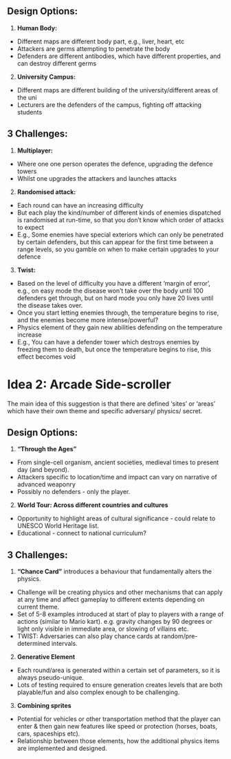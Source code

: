 
## Design Options:

1. **Human Body:** 
- Different maps are different body part, e.g., liver, heart, etc
- Attackers are germs attempting to penetrate the body
- Defenders are different antibodies, which have different properties, and can destroy different germs
2. **University Campus:**
- Different maps are different building of the university/different areas of the uni
- Lecturers are the defenders of the campus, fighting off attacking students

## **3 Challenges:**

1. **Multiplayer:** 
- Where one one person operates the defence, upgrading the defence towers
- Whilst one upgrades the attackers and launches attacks

2. **Randomised attack:** 
- Each round can have an increasing difficulty
- But each play the kind/number of different kinds of enemies dispatched is randomised at run-time, so that you don’t know which order of attacks to expect
- E.g., Some enemies have special exteriors which can only be penetrated by certain defenders, but this can appear for the first time between a range levels, so you gamble on when to make certain upgrades to your defence

3. **Twist:** 
- Based on the level of difficulty you have a different ‘margin of error’, e.g., on easy mode the disease won’t take over the body until 100 defenders get through, but on hard mode you only have 20 lives until the disease takes over.
- Once you start letting enemies through, the temperature begins to rise, and the enemies become more intense/powerful?
- Physics element of they gain new abilities defending on the temperature increase
- E.g., You can have a defender tower which destroys enemies by freezing them to death, but once the temperature begins to rise, this effect becomes void

# Idea 2: Arcade Side-scroller

The main idea of this suggestion is that there are defined ‘sites’ or ‘areas’ which have their own theme and specific adversary/ physics/ secret.

## Design Options:

1. **“Through the Ages”** 
- From single-cell organism, ancient societies, medieval times to present day (and beyond).
- Attackers specific to location/time and impact can vary on narrative of advanced weaponry
- Possibly no defenders - only the player.

2. **World Tour: Across different countries and cultures**
- Opportunity to highlight areas of cultural significance - could relate to UNESCO World Heritage list.
- Educational - connect to national curriculum?

## 3 Challenges:

1. **“Chance Card”**
introduces a behaviour that fundamentally alters the physics. 
- Challenge will be creating physics and other mechanisms that can apply at any time and affect gameplay to different extents depending on current theme.
- Set of 5-8 examples introduced at start of play to players with a range of actions (similar to Mario kart). e.g. gravity changes by 90 degrees or light only visible in immediate area, or slowing of villains etc.
- TWIST: Adversaries can also play chance cards at random/pre-determined intervals.

2. **Generative Element**
- Each round/area is generated within a certain set of parameters, so it is always pseudo-unique.
- Lots of testing required to ensure generation creates levels that are both playable/fun and also complex enough to be challenging.

3. **Combining sprites**
- Potential for vehicles or other transportation method that the player can enter & then gain new features like speed or protection (horses, boats, cars, spaceships etc).
- Relationship between those elements, how the additional physics items are implemented and designed.